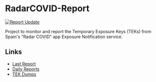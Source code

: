 # RadarCOVID-Report

[![Report Update](https://github.com/pvieito/RadarCOVID-Report/workflows/Report%20Update/badge.svg?event=schedule)](https://github.com/pvieito/RadarCOVID-Report/blob/master/RadarCOVID-Report.ipynb)

Project to monitor and report the Temporary Exposure Keys (TEKs) from Spain's “Radar COVID” app Exposure Notification service.

## Links

- [Last Report](https://github.com/pvieito/RadarCOVID-Report/blob/master/RadarCOVID-Report.ipynb) 
- [Daily Reports](https://github.com/pvieito/RadarCOVID-Report/tree/master/Notebooks)
- [TEK Dumps](https://github.com/pvieito/RadarCOVID-Report/tree/master/Data/TEKs)
